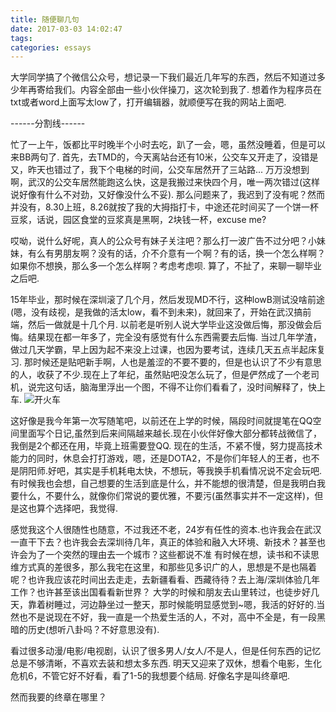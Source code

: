 ```yaml
---
title: 随便聊几句
date: 2017-03-03 14:02:47
tags:
categories: essays
---
```


大学同学搞了个微信公众号，想记录一下我们最近几年写的东西，然后不知道过多少年再寄给我们。内容全部由一些小伙伴操刀，这次轮到我了.
想着作为程序员在txt或者word上面写太low了，打开编辑器，就顺便写在我的网站上面吧.

------分割线------

忙了一上午，饭都比平时晚半个小时去吃，趴了一会，嗯，虽然没睡着，但是可以来BB两句了.
首先，去TMD的，今天离站台还有10米，公交车又开走了，没错是又，昨天也错过了，我下个电梯的时间，公交车居然开了三站路... 万万没想到啊，武汉的公交车居然能跑这么快，这是我搬过来快四个月，唯一两次错过(这样说好像有什么不对劲，又好像没什么不妥).
那么问题来了，我迟到了没有呢？然而并没有，8.30上班，8.26就按了我的大拇指打卡，中途还花时间买了一个饼一杯豆浆，话说，园区食堂的豆浆真是黑啊，2块钱一杯，excuse me?
<!--More-->

哎呦，说什么好呢，真人的公众号有妹子关注吧？那么打一波广告不过分吧？小妹妹，有么有男朋友啊？没有的话，介不介意有一个啊？有的话，换一个怎么样啊？如果你不想换，那么多一个怎么样啊？考虑考虑呗.
算了，不扯了，来聊一聊毕业之后吧.

15年毕业，那时候在深圳滚了几个月，然后发现MD不行，这种lowB测试没啥前途(嗯，没有歧视，是我做的活太low，看不到未来)，就回来了，开始在武汉搞前端，然后一做就是十几个月.
以前老是听别人说大学毕业这没做后悔，那没做会后悔。结果现在都一年多了，完全没有感觉有什么东西需要去后悔.
当过几年学渣，做过几天学霸，早上因为起不来没上过课，也因为要考试，连续几天五点半起床复习.
那时候还是贴吧新手啊，人也是羞涩的不要不要的，但是也认识了不少有意思的人，收获了不少.现在上了年纪，虽然贴吧没怎么玩了，但是俨然成了一个老司机，说完这句话，脑海里浮出一个图，不得不让你们看看了，没时间解释了，快上车.
![开火车](http://7xt475.com1.z0.glb.clouddn.com/QQ%E5%9B%BE%E7%89%8720170303142125.png)

这好像是我今年第一次写随笔吧，以前还在上学的时候，隔段时间就提笔在QQ空间里面写个日记,虽然到后来间隔越来越长.现在小伙伴好像大部分都转战微信了，我倒是2个都还在用，毕竟上班需要登QQ.
现在的生活，不紧不慢，努力提高技术能力的同时，休息会打打游戏，嗯，还是DOTA2，不是你们年轻人的王者，也不是阴阳师.好吧，其实是手机耗电太快，不想玩，等我换手机看情况说不定会玩吧.
有时候我也会想，自己想要的生活到底是什么，并不能想的很清楚，但是我明白我要什么，不要什么，就像你们常说的要优雅，不要污(虽然事实并不一定这样)，但是这也算个选择吧，我觉得.

感觉我这个人很随性也随意，不过我还不老，24岁有任性的资本.也许我会在武汉一直干下去？也许我会去深圳待几年，真正的体验和融入大环境、新技术？甚至也许会为了一个突然的理由去一个城市？这些都说不准
有时候在想，读书和不读思维方式真的差很多，那么我宅在这里，和那些见多识广的人，思想是不是也隔着呢？也许我应该花时间出去走走，去新疆看看、西藏待待？去上海/深圳体验几年工作？也许甚至该出国看看新世界？
大学的时候和朋友去山里转过，也徒步好几天，靠着树睡过，河边静坐过一整天，那时候能明显感觉到~嗯，我活的好好的.当然也不是说现在不好，我一直是一个热爱生活的人，不对，高中不全是，有一段黑暗的历史(想听八卦吗？不好意思没有).

看过很多动漫/电影/电视剧，认识了很多男人/女人/不是人，但是任何东西的记忆总是不够清晰，不喜欢去装和想太多东西.
明天又迎来了双休，想看个电影，生化危机6，不管它好不好看，看了1-5的我想要个结局. 好像名字是叫终章吧.

然而我要的终章在哪里？
